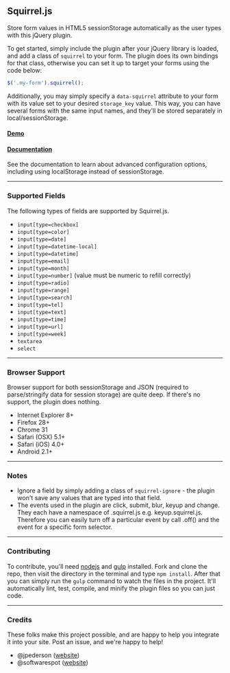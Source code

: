 ## Squirrel.js

Store form values in HTML5 sessionStorage automatically as the user types with this jQuery plugin.

To get started, simply include the plugin after your jQuery library is loaded, and add a class of `squirrel` to your form. The plugin does its own bindings for that class, otherwise you can set it up to target your forms using the code below:

```js
$('.my-form').squirrel();
```

Additionally, you may simply specify a `data-squirrel` attribute to your form with its value set to your desired `storage_key` value. This way, you can have several forms with the same input names, and they'll be stored separately in local/sessionStorage.

#### [Demo](http://squirreljs.com)
#### [Documentation](https://github.com/jpederson/Squirrel.js/wiki)

See the documentation to learn about advanced configuration options, including using localStorage instead of sessionStorage.

*****

### Supported Fields

The following types of fields are supported by Squirrel.js.

- `input[type=checkbox]`
- `input[type=color]`
- `input[type=date]`
- `input[type=datetime-local]`
- `input[type=datetime]`
- `input[type=email]`
- `input[type=month]`
- `input[type=number]` (value must be numeric to refill correctly)
- `input[type=radio]`
- `input[type=range]`
- `input[type=search]`
- `input[type=tel]`
- `input[type=text]`
- `input[type=time]`
- `input[type=url]`
- `input[type=week]`
- `textarea`
- `select`

*****

### Browser Support

Browser support for both sessionStorage and JSON (required to parse/stringify data for session storage) are quite deep. If there's no support, the plugin does nothing.

- Internet Explorer 8+
- Firefox 28+
- Chrome 31
- Safari (OSX) 5.1+
- Safari (iOS) 4.0+
- Android 2.1+

*****

### Notes

- Ignore a field by simply adding a class of `squirrel-ignore` - the plugin won't save any values that are typed into that field.
- The events used in the plugin are click, submit, blur, keyup and change. They each have a namespace of .squirrel.js e.g. keyup.squirrel.js. Therefore you can easily turn off a particular event by call .off() and the event for a specific form selector.

*****

### Contributing

To contribute, you'll need [nodejs](http://nodejs.org/) and [gulp](gulpjs.com) installed. Fork and clone the repo, then visit the directory in the terminal and type `npm install`. After that you can simply run the `gulp` command to watch the files in the project. It'll automatically lint, test, compile, and minify the plugin files so you can just code.


*****

### Credits

These folks make this project possible, and are happy to help you integrate it into your site. Post an issue, and we're happy to help!

- @jpederson ([website](http://jpederson.com))
- @softwarespot ([website](http://softwarespot.wordpress.com/))

